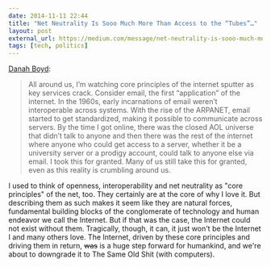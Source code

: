 ```yaml
---
date: 2014-11-11 22:44
title: "Net Neutrality Is Sooo Much More Than Access to the “Tubes”…"
layout: post
external_url: https://medium.com/message/net-neutrality-is-sooo-much-more-than-access-to-the-tubes-2344b1e9f220
tags: [tech, politics]
---
```

[Danah Boyd](https://medium.com/message/net-neutrality-is-sooo-much-more-than-access-to-the-tubes-2344b1e9f220):

>All around us, I’m watching core principles of the internet sputter as key services crack. Consider email, the first “application” of the internet. In the 1960s, early incarnations of email weren’t interoperable across systems. With the rise of the ARPANET, email started to get standardized, making it possible to communicate across servers. By the time I got online, there was the closed AOL universe that didn’t talk to anyone and then there was the rest of the internet where anyone who could get access to a server, whether it be a university server or a prodigy account, could talk to anyone else via email. I took this for granted. Many of us still take this for granted, even as this reality is crumbling around us.

I used to think of openness, interoperability and net neutrality as "core principles" of the net, too. They certainly are at the core of why I love it. But describing them as such makes it seem like they are natural forces, fundamental building blocks of the conglomerate of technology and human endeavor we call the Internet. But if that was the case, the Internet could not exist without them. Tragically, though, it can, it just won't be the Internet I and many others love. The Internet, driven by these core principles and driving them in return, <strike>was</strike> is a huge step forward for humankind, and we're about to downgrade it to The Same Old Shit (with computers).
